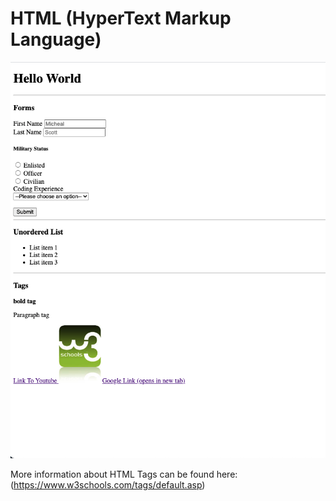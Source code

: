 # HTML (HyperText Markup Language)

![An example image of basic html](basic-html.png)

More information about HTML Tags can be found here: (https://www.w3schools.com/tags/default.asp)

